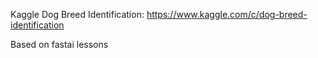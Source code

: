Kaggle Dog Breed Identification: https://www.kaggle.com/c/dog-breed-identification

Based on fastai lessons
